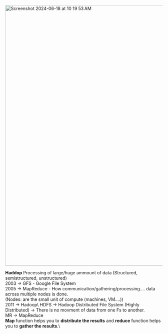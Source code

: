 <img width="831" alt="Screenshot 2024-06-18 at 10 19 53 AM" src="https://github.com/hasinirasagna/EMR/assets/46368197/405ce8e9-9803-48e9-a937-b51bd14c0679">

**Haddop**
Processing of large/huge ammount of data (Structured, semistructured, unstructured)\
2003 -> GFS - Google File System\
2005 -> MapReduce - How communication/gathering/processing.... data across multiple nodes is done.\
(Nodes: are the small unit of compute (machines, VM....))\
2011 -> Hadoop\ 
HDFS -> Hadoop Distributed File System (Highly Distributed) -> There is no movment of data from one Fs to another.\
MR -> MapReduce\
**Map** function helps you to **distribute the results** and **reduce** function helps you to **gather the results**.\

